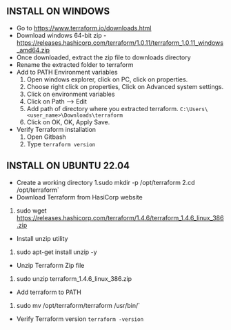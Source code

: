 ## INSTALL ON WINDOWS
* Go to https://www.terraform.io/downloads.html
* Download windows 64-bit zip - https://releases.hashicorp.com/terraform/1.0.11/terraform_1.0.11_windows_amd64.zip
* Once downloaded, extract the zip file to downloads directory
* Rename the extracted folder to terraform
* Add to PATH Environment variables 
   1. Open windows explorer, click on PC, click on properties.
   2. Choose  right click on properties, Click on Advanced system settings.
   3. Click on environment variables
   4. Click on Path --> Edit
   5. Add path of directory where you extracted terraform. `C:\Users\<user_name>\Downloads\terraform`
   6. Click on OK, OK, Apply Save.
* Verify Terraform installation
  1. Open Gitbash
  2. Type `terraform version`

## INSTALL ON UBUNTU 22.04
* Create a working directory
   1.sudo mkdir -p /opt/terraform
   2.cd /opt/terraform`
* Download Terraform from HasiCorp website
 1. sudo wget https://releases.hashicorp.com/terraform/1.4.6/terraform_1.4.6_linux_386.zip
* Install unzip utility
 1. sudo apt-get install unzip -y
* Unzip Terraform Zip file
 1. sudo unzip terraform_1.4.6_linux_386.zip
* Add terraform to PATH
 1. sudo mv /opt/terraform/terraform /usr/bin/`
* Verify Terraform version
 `terraform -version`

